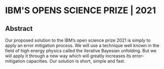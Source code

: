 # IBM'S OPENS SCIENCE PRIZE | 2021

## Abstract 

Our proposed solution to the IBM’s open science prize 2021 is simply to apply an error mitigation process. We
will use a technique well known in the field of high energy physics called the iterative Bayesian unfolding. But we
will apply it through a new way which will greatly increases its error-mitigation capacities. Our solution is short,
simple and fast.
